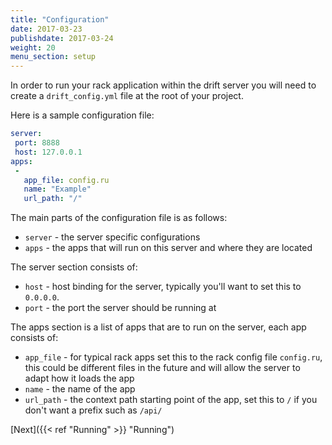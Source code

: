 ```yaml
---
title: "Configuration"
date: 2017-03-23
publishdate: 2017-03-24
weight: 20
menu_section: setup
---
```


In order to run your rack application within the drift server you will need to create a `drift_config.yml` file at the root of your project.

Here is a sample configuration file:

```yaml
server:
 port: 8888
 host: 127.0.0.1
apps:
 -
   app_file: config.ru
   name: "Example"
   url_path: "/"
```

The main parts of the configuration file is as follows:
* `server` - the server specific configurations
* `apps` - the apps that will run on this server and where they are located

The server section consists of:
* `host` - host binding for the server, typically you'll want to set this to `0.0.0.0`.
* `port` - the port the server should be running at

The apps section is a list of apps that are to run on the server, each app consists of:
* `app_file` - for typical rack apps set this to the rack config file `config.ru`, this could be different files in the future and will allow the server to adapt how it loads the app
* `name` - the name of the app
* `url_path` - the context path starting point of the app, set this to `/` if you don't want a prefix such as `/api/` 

[Next]({{< ref "Running" >}} "Running")